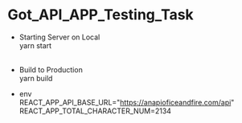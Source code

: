 # Got_API_APP_Testing_Task

- Starting Server on Local<br/>
  yarn start<br/><br/>
  
- Build to Production<br/>
  yarn build<br/>


- env <br/>
  REACT_APP_API_BASE_URL="https://anapioficeandfire.com/api" <br/>
  REACT_APP_TOTAL_CHARACTER_NUM=2134
  
